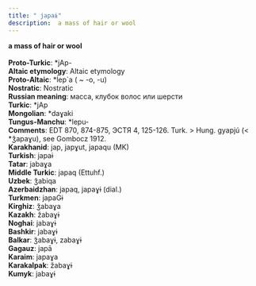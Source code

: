 ```yaml
---
title: " japaɨ"
description:  a mass of hair or wool
---
```

<strong> a mass of hair or wool</strong><br><br>
<strong>Proto-Turkic</strong>:  *jAp-<br>
<strong>Altaic etymology</strong>:  Altaic etymology<br>
<strong> Proto-Altaic</strong>:  *ĺep`a ( ~ -o, -u)<br>
<strong>Nostratic</strong>:  Nostratic<br>
<strong>Russian meaning</strong>:  масса, клубок волос или шерсти<br>
<strong>Turkic</strong>:  *jAp<br>
<strong>Mongolian</strong>:  *daɣaki<br>
<strong>Tungus-Manchu</strong>:  *lepu-<br>
<strong>Comments</strong>:  EDT 870, 874-875, ЭСТЯ 4, 125-126. Turk. > Hung. gyapjú (< *ǯapaɣu), see Gombocz 1912.<br>
<strong>Karakhanid</strong>:  jap, japɣut, japaqu (MK)<br>
<strong>Turkish</strong>:  japaɨ<br>
<strong>Tatar</strong>:  jabaɣa<br>
<strong>Middle Turkic</strong>:  japaq (Ettuhf.)<br>
<strong>Uzbek</strong>:  ǯabiqa<br>
<strong>Azerbaidzhan</strong>:  japaq, japaɣɨ (dial.)<br>
<strong>Turkmen</strong>:  japaGɨ<br>
<strong>Kirghiz</strong>:  ǯabaɣa<br>
<strong>Kazakh</strong>:  žabaɣɨ<br>
<strong>Noghai</strong>:  jabaɣɨ<br>
<strong>Bashkir</strong>:  jabaɣɨ<br>
<strong>Balkar</strong>:  ǯabaɣɨ, zabaɣɨ<br>
<strong>Gagauz</strong>:  japā<br>
<strong>Karaim</strong>:  japaɣa<br>
<strong>Karakalpak</strong>:  žabaɣɨ<br>
<strong>Kumyk</strong>:  jabaɣɨ<br>


